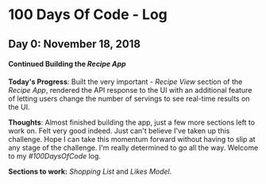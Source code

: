 # 100 Days Of Code - Log

<!-- ## Day 0: February 30, 2016 (Example 1)
##### (delete me or comment me out)

**Today's Progress**: Fixed CSS, worked on canvas functionality for the app.

**Thoughts:** I really struggled with CSS, but, overall, I feel like I am slowly getting better at it. Canvas is still new for me, but I managed to figure out some basic functionality.

**Link to work:** [Calculator App](http://www.example.com) -->

## Day 0: November 18, 2018

#### Continued Building the _Recipe App_ 

**Today's Progress**: Built the very important - _Recipe View_ section of the _Recipe App_, rendered the API response to the UI with an additional feature of letting users change the number of servings to see real-time results on the UI.  

**Thoughts**: Almost finished building the app, just a few more sections left to work on. Felt very good indeed. Just can't believe I've taken up this challenge. Hope I can take this momentum forward without having to slip at any stage of the challenge. I'm really determined to go all the way. Welcome to my *#100DaysOfCode* log.

**Sections to work:**  _Shopping List_ and _Likes Model_. 


<!-- ### Day 1: June 27, Monday

**Today's Progress**: I've gone through many exercises on FreeCodeCamp.

**Thoughts** I've recently started coding, and it's a great feeling when I finally solve an algorithm challenge after a lot of attempts and hours spent.

**Link(s) to work**
1. [Find the Longest Word in a String](https://www.freecodecamp.com/challenges/find-the-longest-word-in-a-string)
2. [Title Case a Sentence](https://www.freecodecamp.com/challenges/title-case-a-sentence) -->
